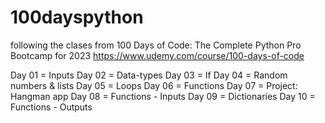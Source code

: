 # 100dayspython
following the clases from 
100 Days of Code: The Complete Python Pro Bootcamp for 2023
https://www.udemy.com/course/100-days-of-code

Day 01 = Inputs
Day 02 = Data-types
Day 03 = If
Day 04 = Random numbers & lists
Day 05 = Loops
Day 06 = Functions
Day 07 = Project: Hangman app
Day 08 = Functions - Inputs
Day 09 = Dictionaries
Day 10 = Functions - Outputs
